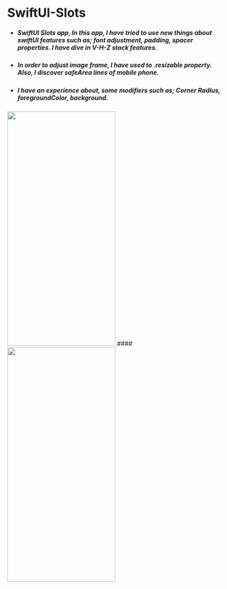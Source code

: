 # SwiftUI-Slots

* ##### SwiftUI Slots app, In this app, I have tried to use new things about swiftUI features such as; font adjustment, padding, spacer properties. I have dive in V-H-Z stack features.
* ##### In order to adjust image frame, I have used to .resizable property. Also, I discover safeArea lines of mobile phone.
* ##### I have an experience about, some modifiers such as; Corner Radius, foregroundColor, background.













<img src="https://user-images.githubusercontent.com/75019067/136850340-2dca9964-ec22-49de-866e-68b32cc488c2.mp4" width="248" height="537"> #### <img src="https://user-images.githubusercontent.com/75019067/136850330-d0c5dc95-514b-4622-988c-b17ce9ba998c.png" width="248" height="537">
